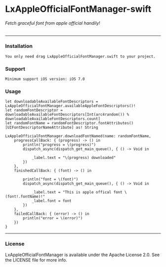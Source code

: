# LxAppleOfficialFontManager-swift
######	Fetch graceful font from apple official handily!
---
###	Installation
	You only need drag LxAppleOfficialFontManager.swift to your project.
###	Support	
	Minimum support iOS version: iOS 7.0
###	Usage
	let downloadableAvailableFontDescriptors = LxAppleOfficialFontManager.availableAppleFontDescriptors()!
    let randomFontDescriptor = downloadableAvailableFontDescriptors[Int(arc4random()) % downloadableAvailableFontDescriptors.count]
    let randomFontName = randomFontDescriptor.fontAttributes()[UIFontDescriptorNameAttribute] as! String
        
    LxAppleOfficialFontManager.downloadFontNamed(name: randomFontName,
        progressCallBack: { (progress) -> () in
            println("progress = \(progress)")
            dispatch_async(dispatch_get_main_queue(), { () -> Void in
                
                _label.text = "\(progress) downloaded"
            })
        },
        finishedCallBack: { (font) -> () in
            
            println("font = \(font)")
            dispatch_async(dispatch_get_main_queue(), { () -> Void in
                
                _label.text = "This is apple offical font \(font!.fontName)!"
                _label.font = font
            })
        },
        failedCallBack: { (error) -> () in
            println("error = \(error)")
        })
    }
---
###	License
LxAppleOfficialFontManager is available under the Apache License 2.0. See the LICENSE file for more info.